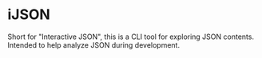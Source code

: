 # iJSON
Short for "Interactive JSON", this is a CLI tool for exploring JSON contents. Intended to help analyze JSON during development.